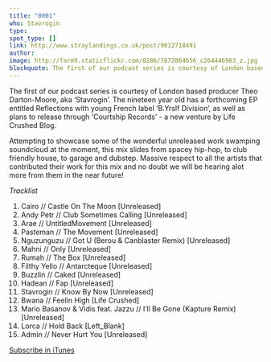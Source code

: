 ```yaml
---
title: "0001"
who: Stavrogin
type:
spot_type: []
link: http://www.straylandings.co.uk/post/9012718491
author:
image: http://farm9.staticflickr.com/8286/7872864656_c264446963_z.jpg
blockquote: The first of our podcast series is courtesy of London based producer Theo Darton-Moore, aka ‘Stavrogin’. The nineteen year old has a forthcoming EP entitled Reflections with young French label ‘B.Yrslf Division’, as well as plans to release through ‘Courtship Records’ \- a new venture by Life Crushed Blog.
---
```


The first of our podcast series is courtesy of London based producer Theo Darton-Moore, aka ‘Stavrogin’. The nineteen year old has a forthcoming EP entitled Reflections with young French label ‘B.Yrslf Division’, as well as plans to release through ‘Courtship Records’ \- a new venture by Life Crushed Blog.

Attempting to showcase some of the wonderful unreleased work swamping soundcloud at the moment, this mix slides from spacey hip-hop, to club friendly house, to garage and dubstep. Massive respect to all the artists that contributed their work for this mix and no doubt we will be hearing alot more from them in the near future!

_Tracklist_

  1. Cairo // Castle On The Moon [Unreleased]
  2. Andy Petr // Club Sometimes Calling [Unreleased]
  3. Arae // UntitledMovement [Unreleased]
  4. Pasteman // The Movement [Unreleased]
  5. Nguzunguzu // Got U (Berou & Canblaster Remix) [Unreleased]
  6. Mahni // Only [Unreleased]
  7. Rumah // The Box [Unreleased]
  8. Filthy Yello // Antarcteque [Unreleased]
  9. Buzzlin // Caked [Unreleased]
  10. Hadean // Fap [Unreleased]
  11. Stavrogin // Know By Now [Unreleased]
  12. Bwana // Feelin High [Life Crushed]
  13. Mario Basanov & Vidis feat. Jazzu // I’ll Be Gone (Kapture Remix) [Unreleased]
  14. Lorca // Hold Back [Left_Blank]
  15. Admin // Never Hurt You [Unreleased]

[Subscribe in iTunes](itpc://straylandings.jellycast.com/podcast/feed/2)